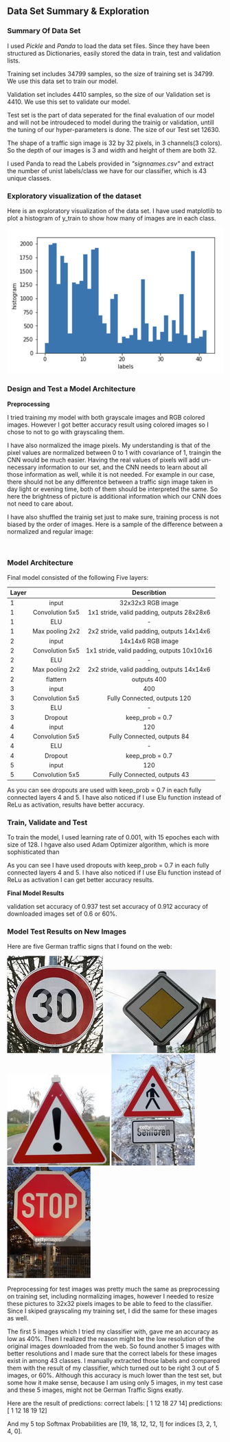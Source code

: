 ## Data Set Summary & Exploration

### Summary Of Data Set

I used *Pickle* and *Panda* to load the data set files. Since they have been structured as Dictionaries, easily stored the data in train, test and validation lists.

Training set includes 34799 samples, so the size of training set is 34799. We use this data set to train our model. 

Validation set includes 4410 samples, so the size of our Validation set is 4410. We use this set to validate our model. 

Test set is the part of data seperated for the final evaluation of our model and will not be introudeced to model during the trainig or validation, untill the tuning of our hyper-parameters is done. The size of our Test set 12630.

The shape of a traffic sign image is 32 by 32 pixels, in 3 channels(3 colors). So the depth of our images is 3 and width and height of
them are both 32.

I used Panda to read the Labels provided in *"signnames.csv"* and extract the number of unist labels/class we have for our classifier, which is 43 unique classes.

### Exploratory visualization of the dataset

Here is an exploratory visualization of the data set. I have used matplotlib to plot a histogram of y_train to show how many of images
are in each class.

![alt text](https://github.com/aramhamidi/CarND-Traffic-Sign-Classifier-Project/blob/master/image06.png)

### Design and Test a Model Architecture

**Preprocessing**

I tried training my model with both grayscale images and RGB colored images. However I got better accuracy result using colored images so I chose to not to go with grayscaling them.

I have also normalized the image pixels. My understanding is that of the pixel values are normalized between 0 to 1 with covariance of 1, traingin the CNN would be much easier. Having the real values of pixels will add un-necessary information to our set, and the CNN needs to learn about all those information as well, while it is not needed. For example in our case, there should not be any differentce between a traffic sign image taken in day light or evening time, both of them should be interpreted the same. So here the brightness of picture is additional information which our CNN does not need to care about.

I have also shuffled the trainig set just to make sure, training process is not biased by the order of images. Here is a sample of the difference between a normalized and regular image:

<image>
  
### Model Architecture

Final model consisted of the following Five layers:


|    Layer      |               | Describtion|
| ------------- |:-------------:|:-----------:|
|       1       |     input     | 32x32x3 RGB image|
|       1       |Convolution 5x5| 1x1 stride, valid padding, outputs 28x28x6 |
|       1       |      ELU      |  -                                          |
|       1       |Max pooling 2x2| 2x2 stride, valid padding, outputs 14x14x6 |
|       2       |     input     | 14x14x6 RGB image                          |
|       2       |Convolution 5x5| 1x1 stride, valid padding, outputs 10x10x16|
|       2       |      ELU      |   -                                         |
|       2       |Max pooling 2x2| 2x2 stride, valid padding, outputs 14x14x6 |
|       2       |    flattern   | outputs 400                                |
|       3       |     input     | 400                                        |
|       3       |Convolution 5x5|Fully Connected, outputs 120                |
|       3       |      ELU      |   -                                         |
|       3       |    Dropout    | keep_prob = 0.7                            |
|       4       |     input     | 120                                        |
|       4       |Convolution 5x5| Fully Connected, outputs 84                |
|       4       |      ELU      |  -                                          |
|       4       |    Dropout    | keep_prob = 0.7                            |
|       5       |     input     | 120                                        |
|       5       |Convolution 5x5| Fully Connected, outputs 43                |



As you can see dropouts are used with keep_prob = 0.7 in each fully connected layers 4 and 5. I have also noticed if I use Elu function instead of ReLu as activation, results have better accuracy.

### Train, Validate and Test 

To train the model, I used learning rate of 0.001, with 15 epoches each with size of 128. I hgave also used Adam Optimizer algorithm, which is more sophisticated than

As you can see I have used dropouts with keep_prob = 0.7 in each fully connected layers 4 and 5. I have also noticed if I use Elu function instead of ReLu as activation I can get better accuracy results.

**Final Model Results**

validation set accuracy of 0.937 test set accuracy of 0.912 accuracy of downloaded images set of 0.6 or 60%.

### Model Test Results on New Images

Here are five German traffic signs that I found on the web:

![alt text](https://github.com/aramhamidi/CarND-Traffic-Sign-Classifier-Project/blob/master/image01.jpeg)
![alt text](https://github.com/aramhamidi/CarND-Traffic-Sign-Classifier-Project/blob/master/image02.jpeg)
![alt text](https://github.com/aramhamidi/CarND-Traffic-Sign-Classifier-Project/blob/master/image03.jpeg)
![alt text](https://github.com/aramhamidi/CarND-Traffic-Sign-Classifier-Project/blob/master/image04.jpeg)
![alt text](https://github.com/aramhamidi/CarND-Traffic-Sign-Classifier-Project/blob/master/image05.jpeg)
         

Preprocessing for test images was pretty much the same as preprocessing on training set, including normalizing images, however I needed to resize these pictures to 32x32 pixels images to be able to feed to the classifier. Since I skiped grayscaling my training set, I did the same for these images as well.

The first 5 images which I tried my classifier with, gave me an accuracy as low as 40%. Then I realized the reason might be the low resolution of the original images downloaded from the web. So found another 5 images with better resolutions and I made sure that the correct labels for these images exist in among 43 classes. I manually extracted those labels and compared them with the result of my classifier, which turned out to be right 3 out of 5 images, or 60%. Although this accuracy is much lower than the test set, but some how it make sense, because I am using only 5 images, in my test case and these 5 images, might not be German Traffic Signs exatly.

Here are the result of predictions:
correct labels: [ 1 12 18 27 14] predictions: [ 1 12 18 19 12]

And my 5 top Softmax Probabilities are [19, 18, 12, 12, 1] for indices [3, 2, 1, 4, 0].
